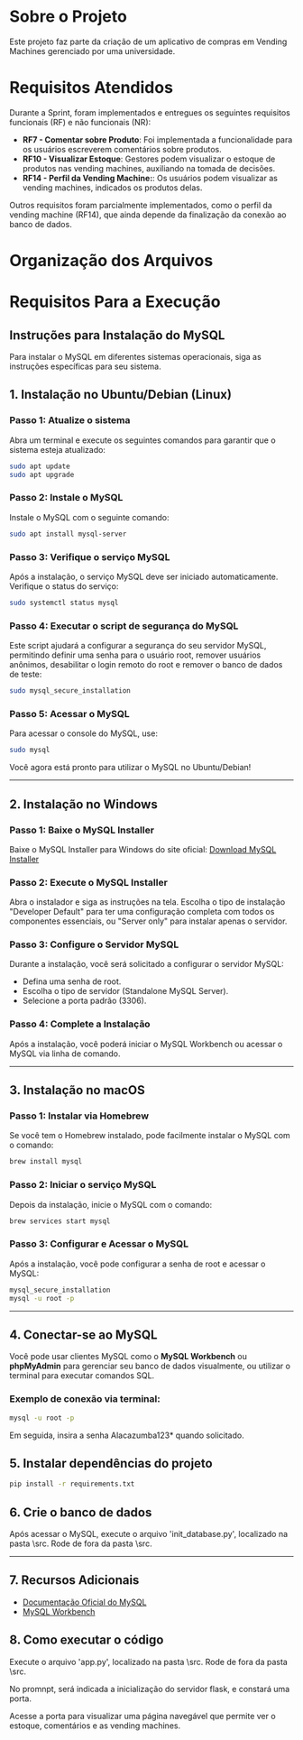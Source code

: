 # Sobre o Projeto

Este projeto faz parte da criação de um aplicativo de compras em Vending Machines gerenciado por uma universidade.

# Requisitos Atendidos

Durante a Sprint, foram implementados e entregues os seguintes requisitos funcionais (RF) e não funcionais (NR):

- **RF7 - Comentar sobre Produto**: Foi implementada a funcionalidade para os usuários escreverem comentários sobre produtos.
- **RF10 - Visualizar Estoque**: Gestores podem visualizar o estoque de produtos nas vending machines, auxiliando na tomada de decisões.
- **RF14 - Perfil da Vending Machine:**: Os usuários podem visualizar as vending machines, indicados os produtos delas.

Outros requisitos foram parcialmente implementados, como o perfil da vending machine (RF14), que ainda depende da finalização da conexão ao banco de dados.

# Organização dos Arquivos

# Requisitos Para a Execução


## Instruções para Instalação do MySQL

Para instalar o MySQL em diferentes sistemas operacionais, siga as instruções específicas para seu sistema.

## 1. Instalação no Ubuntu/Debian (Linux)

### Passo 1: Atualize o sistema
Abra um terminal e execute os seguintes comandos para garantir que o sistema esteja atualizado:

```bash
sudo apt update
sudo apt upgrade
```

### Passo 2: Instale o MySQL
Instale o MySQL com o seguinte comando:

```bash
sudo apt install mysql-server
```

### Passo 3: Verifique o serviço MySQL
Após a instalação, o serviço MySQL deve ser iniciado automaticamente. Verifique o status do serviço:

```bash
sudo systemctl status mysql
```

### Passo 4: Executar o script de segurança do MySQL
Este script ajudará a configurar a segurança do seu servidor MySQL, permitindo definir uma senha para o usuário root, remover usuários anônimos, desabilitar o login remoto do root e remover o banco de dados de teste:

```bash
sudo mysql_secure_installation
```

### Passo 5: Acessar o MySQL
Para acessar o console do MySQL, use:

```bash
sudo mysql
```

Você agora está pronto para utilizar o MySQL no Ubuntu/Debian!

---

## 2. Instalação no Windows

### Passo 1: Baixe o MySQL Installer
Baixe o MySQL Installer para Windows do site oficial:
[Download MySQL Installer](https://dev.mysql.com/downloads/installer/)

### Passo 2: Execute o MySQL Installer
Abra o instalador e siga as instruções na tela. Escolha o tipo de instalação "Developer Default" para ter uma configuração completa com todos os componentes essenciais, ou "Server only" para instalar apenas o servidor.

### Passo 3: Configure o Servidor MySQL
Durante a instalação, você será solicitado a configurar o servidor MySQL:

- Defina uma senha de root.
- Escolha o tipo de servidor (Standalone MySQL Server).
- Selecione a porta padrão (3306).

### Passo 4: Complete a Instalação
Após a instalação, você poderá iniciar o MySQL Workbench ou acessar o MySQL via linha de comando.

---

## 3. Instalação no macOS

### Passo 1: Instalar via Homebrew
Se você tem o Homebrew instalado, pode facilmente instalar o MySQL com o comando:

```bash
brew install mysql
```

### Passo 2: Iniciar o serviço MySQL
Depois da instalação, inicie o MySQL com o comando:

```bash
brew services start mysql
```

### Passo 3: Configurar e Acessar o MySQL
Após a instalação, você pode configurar a senha de root e acessar o MySQL:

```bash
mysql_secure_installation
mysql -u root -p
```

---

## 4. Conectar-se ao MySQL

Você pode usar clientes MySQL como o **MySQL Workbench** ou **phpMyAdmin** para gerenciar seu banco de dados visualmente, ou utilizar o terminal para executar comandos SQL.

### Exemplo de conexão via terminal:

```bash
mysql -u root -p
```
Em seguida, insira a senha Alacazumba123* quando solicitado.

## 5. Instalar dependências do projeto

```bash
pip install -r requirements.txt
```

## 6. Crie o banco de dados

Após acessar o MySQL, execute o arquivo 'init_database.py', localizado na pasta \src. Rode de fora da pasta \src.

---

## 7. Recursos Adicionais

- [Documentação Oficial do MySQL](https://dev.mysql.com/doc/)
- [MySQL Workbench](https://www.mysql.com/products/workbench/)

## 8. Como executar o código

Execute o arquivo 'app.py', localizado na pasta \src. Rode de fora da pasta \src.

No promnpt, será indicada a inicialização do servidor flask, e constará uma porta.

Acesse a porta para visualizar uma página navegável que permite ver o estoque, comentários e as vending machines.

